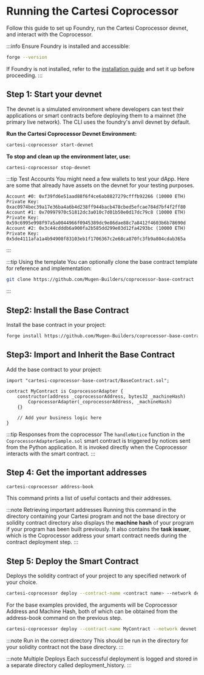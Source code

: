 # Running the Cartesi Coprocessor

Follow this guide to set up Foundry, run the Cartesi Coprocessor devnet, and interact with the Coprocessor.

:::info Ensure Foundry is installed and accessible:

```bash
forge --version
```

If Foundry is not installed, refer to the [installation guide](./installation.md#install-foundry) and set it up before proceeding.
:::

## Step 1: Start your devnet

The devnet is a simulated environment where developers can test their applications or smart contracts before deploying them to a mainnet (the primary live network). The CLI uses the foundry's anvil devnet by default.

**Run the Cartesi Coprocessor Devnet Environment:**

```bash
cartesi-coprocessor start-devnet
```

**To stop and clean up the environment later, use:**

```bash
cartesi-coprocessor stop-devnet
```

:::tip Test Accounts
You might need a few wallets to test your dApp. Here are some that already have assets on the devnet for your testing purposes.

```
Account #0: 0xf39fd6e51aad88f6f4ce6ab8827279cfffb92266 (10000 ETH) Private Key: 0xac0974bec39a17e36ba4a6b4d238ff944bacb478cbed5efcae784d7bf4f2ff80
Account #1: 0x70997970c51812dc3a010c7d01b50e0d17dc79c8 (10000 ETH) Private Key: 0x59c6995e998f97a5a0044966f0945389dc9e86dae88c7a8412f4603b6b78690d
Account #2: 0x3c44cdddb6a900fa2b585dd299e03d12fa4293bc (10000 ETH) Private Key: 0x5de4111afa1a4b94908f83103eb1f1706367c2e68ca870fc3fb9a804cdab365a
```

:::

:::tip Using the template
You can optionally clone the base contract template for reference and implementation:

```bash
git clone https://github.com/Mugen-Builders/coprocessor-base-contract
```

:::

## Step2: Install the Base Contract

Install the base contract in your project:

```bash
forge install https://github.com/Mugen-Builders/coprocessor-base-contract
```

## Step3: Import and Inherit the Base Contract

Add the base contract to your project:

```solidity
import "cartesi-coprocessor-base-contract/BaseContract.sol";

contract MyContract is CoprocessorAdapter {
    constructor(address _coprocessorAddress, bytes32 _machineHash)
        CoprocessorAdapter(_coprocessorAddress, _machineHash)
    {}

    // Add your business logic here
}
```

:::tip Responses from the coprocessor
The `handleNotice` function in the `CoprocessorAdapterSample.sol` smart contract is triggered by notices sent from the Python application. It is invoked directly when the Coprocessor interacts with the smart contract.
:::

## Step 4: Get the important addresses

```bash
cartesi-coprocessor address-book
```

This command prints a list of useful contacts and their addresses.

:::note Retrieving important addresses
Running this command in the directory containing your Cartesi program and not the base directory or solidity contract directory also displays the **machine hash** of your program if your program has been built previously. It also contains the **task issuer**, which is the Coprocessor address your smart contract needs during the contract deployment step.
:::

## Step 5: Deploy the Smart Contract

Deploys the solidity contract of your project to any specified network of your choice.

```bash
cartesi-coprocessor deploy --contract-name <contract name> --network devnet --constructor-args <arguments seperated by single space>
```

For the base examples provided, the arguments will be Coprocessor Address and Machine Hash, both of which can be obtained from the address-book command on the previous step.

```bash
cartesi-coprocessor deploy --contract-name MyContract --network devnet --constructor-args <Coprocessor Address> <Machine Hash>
```

:::note Run in the correct directory
This should be run in the directory for your solidity contract not the base directory.
:::

:::note Multiple Deploys
Each successful deployment is logged and stored in a separate directory called deployment_history.
:::
